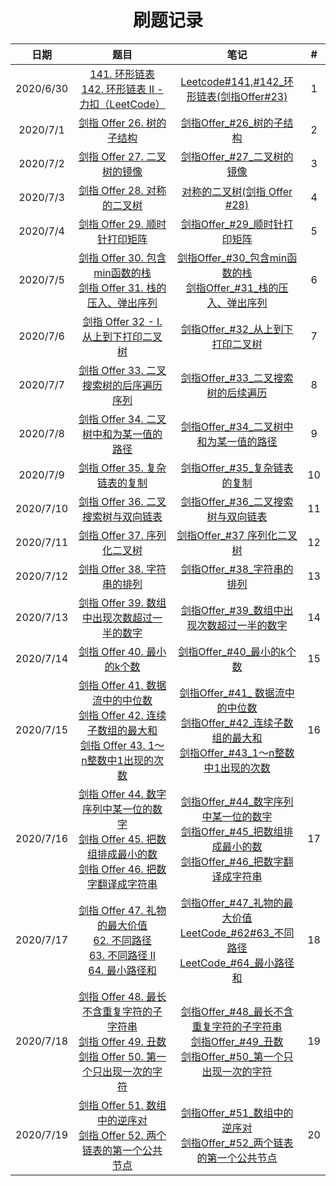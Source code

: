 <h1 align="center">
    刷题记录
</h1>

|  **日期** |                             **题目**                             |                             **笔记**                             |                             **#**                             |
| :-------: | :----------------------------------------------------------: | :----------------------------------------------------------: | :----------------------------------------------------------: |
| 2020/6/30 | [141. 环形链表 ](https://leetcode-cn.com/problems/linked-list-cycle/)<br>   [142. 环形链表 II - 力扣（LeetCode）](https://leetcode-cn.com/problems/linked-list-cycle-ii/) | [Leetcode#141,#142_环形链表(剑指Offer#23) ](https://www.cnblogs.com/Howfars/p/13214117.html) | 1 |
|   2020/7/1  | [剑指 Offer 26. 树的子结构](https://leetcode-cn.com/problems/shu-de-zi-jie-gou-lcof/) |          [剑指Offer_#26_树的子结构](https://www.cnblogs.com/Howfars/p/13220486.html)                                                   |          2                                                  |
| 2020/7/2 | [剑指 Offer 27. 二叉树的镜像 ](https://leetcode-cn.com/problems/er-cha-shu-de-jing-xiang-lcof/) | [剑指Offer_#27_二叉树的镜像 ](https://www.cnblogs.com/Howfars/p/13223544.html) | 3 |
| 2020/7/3 | [剑指 Offer 28. 对称的二叉树 ](https://leetcode-cn.com/problems/dui-cheng-de-er-cha-shu-lcof/) | [对称的二叉树(剑指 Offer #28)](https://www.cnblogs.com/Howfars/p/9802556.html#1e5afb9e7a7b0e79a84e4ba8ce58f89e6a091e58991e68c8720offer2028_1) | 4 |
| 2020/7/4 | [剑指 Offer 29. 顺时针打印矩阵 ](https://leetcode-cn.com/problems/shun-shi-zhen-da-yin-ju-zhen-lcof/) | [剑指Offer_#29_顺时针打印矩阵](https://www.cnblogs.com/Howfars/p/13237140.html) | 5 |
| 2020/7/5 | [剑指 Offer 30. 包含min函数的栈](https://leetcode-cn.com/problems/bao-han-minhan-shu-de-zhan-lcof/) <br>[剑指 Offer 31. 栈的压入、弹出序列 ](https://leetcode-cn.com/problems/zhan-de-ya-ru-dan-chu-xu-lie-lcof/) | [剑指Offer_#30_包含min函数的栈 ](https://www.cnblogs.com/Howfars/p/13246829.html)<br>[剑指Offer_#31_栈的压入、弹出序列 ](https://www.cnblogs.com/Howfars/p/13246905.html) | 6 |
| 2020/7/6 | [剑指 Offer 32 - I. 从上到下打印二叉树](https://leetcode-cn.com/problems/cong-shang-dao-xia-da-yin-er-cha-shu-lcof/) | [剑指Offer_#32_从上到下打印二叉树 ](https://www.cnblogs.com/Howfars/p/13256034.html) | 7 |
| 2020/7/7 | [剑指 Offer 33. 二叉搜索树的后序遍历序列](https://leetcode-cn.com/problems/er-cha-sou-suo-shu-de-hou-xu-bian-li-xu-lie-lcof/submissions/) | [剑指Offer_#33_二叉搜索树的后续遍历](https://www.cnblogs.com/Howfars/p/13262246.html) | 8 |
| 2020/7/8 | [剑指 Offer 34. 二叉树中和为某一值的路径](https://leetcode-cn.com/problems/er-cha-shu-zhong-he-wei-mou-yi-zhi-de-lu-jing-lcof/) | [剑指Offer_#34_二叉树中和为某一值的路径 ](https://www.cnblogs.com/Howfars/p/13274958.html) | 9 |
| 2020/7/9 | [剑指 Offer 35. 复杂链表的复制 ](https://leetcode-cn.com/problems/fu-za-lian-biao-de-fu-zhi-lcof/) | [剑指Offer_#35_复杂链表的复制 ](https://www.cnblogs.com/Howfars/p/13275735.html) | 10 |
| 2020/7/10 | [剑指 Offer 36. 二叉搜索树与双向链表](https://leetcode-cn.com/problems/er-cha-sou-suo-shu-yu-shuang-xiang-lian-biao-lcof/) | [剑指Offer_#36_二叉搜索树与双向链表](https://www.cnblogs.com/Howfars/p/13277973.html) | 11 |
| 2020/7/11 | [剑指 Offer 37. 序列化二叉树 ](https://leetcode-cn.com/problems/xu-lie-hua-er-cha-shu-lcof/) | [剑指Offer_#37 序列化二叉树](https://www.cnblogs.com/Howfars/p/13283898.html#javae59fbae7a180efbc9ae580bce4bca0e98092e5928ce5bc95e794a8e4bca0e98092_10) | 12 |
| 2020/7/12 | [剑指 Offer 38. 字符串的排列 ](https://leetcode-cn.com/problems/zi-fu-chuan-de-pai-lie-lcof/submissions/) | [剑指Offer_#38_字符串的排列 ](https://www.cnblogs.com/Howfars/p/13289445.html) | 13 |
| 2020/7/13 | [剑指 Offer 39. 数组中出现次数超过一半的数字](https://leetcode-cn.com/problems/shu-zu-zhong-chu-xian-ci-shu-chao-guo-yi-ban-de-shu-zi-lcof/) | [剑指Offer_#39_数组中出现次数超过一半的数字 ](https://www.cnblogs.com/Howfars/p/13292530.html) | 14 |
| 2020/7/14 | [剑指 Offer 40. 最小的k个数 ](https://leetcode-cn.com/problems/zui-xiao-de-kge-shu-lcof/) | [剑指Offer_#40_最小的k个数](https://www.cnblogs.com/Howfars/p/13299555.html) | 15 |
| 2020/7/15 | [剑指 Offer 41. 数据流中的中位数](https://leetcode-cn.com/problems/shu-ju-liu-zhong-de-zhong-wei-shu-lcof/)<br>[剑指 Offer 42. 连续子数组的最大和](https://leetcode-cn.com/problems/lian-xu-zi-shu-zu-de-zui-da-he-lcof/)<br>[剑指 Offer 43. 1～n整数中1出现的次数 ](https://leetcode-cn.com/problems/1nzheng-shu-zhong-1chu-xian-de-ci-shu-lcof/) | [剑指Offer_#41_ 数据流中的中位数](https://www.cnblogs.com/Howfars/p/13304132.html)<br>[剑指Offer_#42_连续子数组的最大和](https://www.cnblogs.com/Howfars/p/13304721.html)<br>[剑指Offer_#43_1～n整数中1出现的次数](https://www.cnblogs.com/Howfars/p/13305655.html) | 16 |
| 2020/7/16 | [剑指 Offer 44. 数字序列中某一位的数字](https://leetcode-cn.com/problems/shu-zi-xu-lie-zhong-mou-yi-wei-de-shu-zi-lcof/)<br>[剑指 Offer 45. 把数组排成最小的数](https://leetcode-cn.com/problems/ba-shu-zu-pai-cheng-zui-xiao-de-shu-lcof/)<br>[剑指 Offer 46. 把数字翻译成字符串 ](https://leetcode-cn.com/problems/ba-shu-zi-fan-yi-cheng-zi-fu-chuan-lcof/) | [剑指Offer_#44_数字序列中某一位的数字 ](https://www.cnblogs.com/Howfars/p/13321503.html)<br>[剑指Offer_#45_把数组排成最小的数](https://www.cnblogs.com/Howfars/p/13322029.html)<br>[剑指Offer_#46_把数字翻译成字符串](https://www.cnblogs.com/Howfars/p/13328660.html) | 17 |
| 2020/7/17 | [剑指 Offer 47. 礼物的最大价值](https://leetcode-cn.com/problems/li-wu-de-zui-da-jie-zhi-lcof/)<br>[62. 不同路径](https://leetcode-cn.com/problems/unique-paths/)<br>[63. 不同路径 II ](https://leetcode-cn.com/problems/unique-paths-ii/)<br>[64. 最小路径和](https://leetcode-cn.com/problems/minimum-path-sum/) | [剑指Offer_#47_礼物的最大价值](https://www.cnblogs.com/Howfars/p/13330575.html)<br>[LeetCode_#62#63_不同路径](https://www.cnblogs.com/Howfars/p/13330781.html)<br>[LeetCode_#64_最小路径和](https://www.cnblogs.com/Howfars/p/13330653.html) | 18 |
| 2020/7/18 | [剑指 Offer 48. 最长不含重复字符的子字符串](https://leetcode-cn.com/problems/zui-chang-bu-han-zhong-fu-zi-fu-de-zi-zi-fu-chuan-lcof/)<br>[剑指 Offer 49. 丑数](https://leetcode-cn.com/problems/chou-shu-lcof/)<br>[剑指 Offer 50. 第一个只出现一次的字符](https://leetcode-cn.com/problems/di-yi-ge-zhi-chu-xian-yi-ci-de-zi-fu-lcof/) | [剑指Offer_#48_最长不含重复字符的子字符串](https://www.cnblogs.com/Howfars/p/13335094.html)<br>[剑指Offer_#49_丑数](https://www.cnblogs.com/Howfars/p/13335813.html)<br>[剑指Offer_#50_第一个只出现一次的字符](https://www.cnblogs.com/Howfars/p/13335880.html) | 19 |
| 2020/7/19 | [剑指 Offer 51. 数组中的逆序对 ](https://leetcode-cn.com/problems/shu-zu-zhong-de-ni-xu-dui-lcof/)<br>[剑指 Offer 52. 两个链表的第一个公共节点](https://leetcode-cn.com/problems/liang-ge-lian-biao-de-di-yi-ge-gong-gong-jie-dian-lcof/) | [剑指Offer_#51_数组中的逆序对](https://www.cnblogs.com/Howfars/p/13340529.html)<br>[剑指Offer_#52_两个链表的第一个公共节点](https://www.cnblogs.com/Howfars/p/13340611.html) | 20 |


